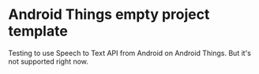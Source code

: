 Android Things empty project template
=====================================

Testing to use Speech to Text API from Android on Android Things. But it's not supported right now.
